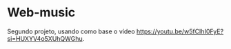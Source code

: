 # Web-music
Segundo projeto, usando como base o vídeo https://youtu.be/w5fCIhI0FyE?si=HUXYV4o5XUhQWGhu. 
